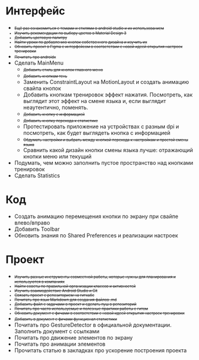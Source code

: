 # Интерфейс
+ <font size = "1">~~Ещё раз ознакомиться с темами и стилями в android studio и их использованием~~
+ ~~Изучить рекомендации по выбору цветов в Material Design 3~~
+ ~~Добавить цветовую палитру~~
+ ~~Найти уроки по добавлению кнопок собственного дизайна и изучить их~~
+ ~~Обновить проект в Figma с интерфейсом в соответствии с новой идеей открытия настроек тренировки~~
+ ~~Почитать про androidx~~</font>
+ Сделать MainMenu
  + <font size = "1">~~Добавить стиль для кнопок главного меню~~
  + ~~Добавить кнопкам тень~~</font>
  + Заменить ConstraintLayout на MotionLayout и создать анимацию свайпа кнопок
  + Добавить кнопкам тренировок эффект нажатия. Посмотреть, как выглядит этот эффект на смене языка и, если выглядит неаутентично, поменять.
  + <font size = "1">~~Добавить кнопку с информацией~~
  + ~~Добавить кнопку перехода к статистике~~</font>
  + Протестировать приложение на устройствах с разным dpi и посмотреть, как будет выглядеть кнопка с информацией
  + <font size = "1">~~Обдумать настройки и выбрать между кнопкой перехода к настройкам и простой смены языка~~</font>
  + Сравнить какой дизайн кнопки смены языка лучше: отражающий кнопки меню или текущий
+ Подумать, чем можно заполнить пустое пространство над кнопками тренировок
+ Сделать Statistics

# Код
+ Создать анимацию перемещения кнопки по экрану при свайпе влево/вправо
+ Добавить Toolbar
+ Обновить знания по Shared Preferences и реализации настроек


# Проект
+ <font size = "1">~~Изучить разные инструменты совместной работы, которые нужны для планирования и используются в компаниях~~
+ ~~Найти советы по правильной организации классов и активностей~~
+ ~~Изучить взаимодействие Android Studio и Git~~
+ ~~Связать проект с репозиторием на гитхабе~~
+ ~~Почитать про язык Markdown для создания файлов .md~~
+ ~~Добавить файл с задачами в проект и сделать пуш в репозиторий~~
+ ~~Почитать про часто используемые и полезные практики работы с гитом~~
+ ~~Обновить документ с фичами в соответствии с новой идеей открытия настроек тренировки~~
+ ~~Добавить в документ с фичами функционал статистики~~</font>
+ Почитать про GestureDetector в официальной документации. Заполнить документ с ссылками
+ Почитать про движение элементов по экрану
+ Почитать про анимации элементов
+ Прочитать статью в закладках про ускорение построения проекта
